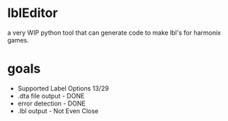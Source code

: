 # lblEditor
a very WIP python tool that can generate code to make lbl's for harmonix games.

# goals
* Supported Label Options 13/29
* .dta file output - DONE
* error detection - DONE
* .lbl output - Not Even Close


